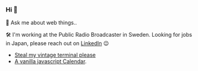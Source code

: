 ### Hi 👋

💬 Ask me about web things.. 

🛠️ I'm working at the Public Radio Broadcaster in Sweden. Looking for jobs in Japan, please reach out on [LinkedIn](http://www.linkedin.com/in/rogersandholm) 😉 

- [Steal my vintage terminal please](https://roog.github.io/js-terminal/)
- [A vanilla javascript Calendar](https://roog.github.io/js-calendar/).

<!--
**Roog/roog** is a ✨ _special_ ✨ repository because its `README.md` (this file) appears on your GitHub profile.

Here are some ideas to get you started:

- 🔭 I’m currently working on ...
- 🌱 I’m currently learning ...
- 👯 I’m looking to collaborate on ...
- 🤔 I’m looking for help with ...
- 💬 Ask me about ...
- 📫 How to reach me: ...
- 😄 Pronouns: ...
- ⚡ Fun fact: ...
-->
